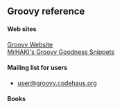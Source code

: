 ## Groovy reference


#### Web sites
[Groovy Website](http://groovy.codehaus.org)<br>
[MrHAKI's Groovy Goodness Snippets](http://mrhaki.blogspot.com/search/label/Groovy:Goodness)

#### Mailing list for users
* user@groovy.codehaus.org

#### Books